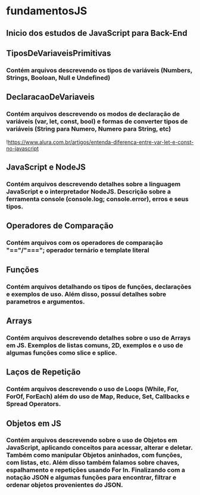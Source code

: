 # fundamentosJS

## Inicio dos estudos de JavaScript para Back-End

## TiposDeVariaveisPrimitivas

### Contém arquivos descrevendo os tipos de variáveis (Numbers, Strings, Booloan, Null e Undefined)

## DeclaracaoDeVariaveis

### Contém arquivos descrevendo os modos de declaração de variáveis (var, let, const, bool) e formas de converter tipos de variáveis (String para Numero, Numero para String, etc)

!https://www.alura.com.br/artigos/entenda-diferenca-entre-var-let-e-const-no-javascript

## JavaScript e NodeJS

### Contém arquivos descrevendo detalhes sobre a linguagem JavaScript e o interpretador NodeJS. Descrição sobre a ferramenta console (console.log; console.error), erros e seus tipos.

## Operadores de Comparação

### Contém arquivos com os operadores de comparação "=="/"==="; operador ternário e template literal

## Funções

### Contém arquivos detalhando os tipos de funções, declarações e exemplos de uso. Além disso, possuí detalhes sobre parametros e argumentos.

## Arrays

### Contém arquivos descrevendo detalhes sobre o uso de Arrays em JS. Exemplos de listas comuns, 2D, exemplos e o uso de algumas funções como slice e splice.

## Laços de Repetição

### Contém arquivos descrevendo o uso de Loops (While, For, ForOf, ForEach) além do uso de Map, Reduce, Set, Callbacks e Spread Operators.

## Objetos em JS

### Contém arquivos descrevendo sobre o uso de Objetos em JavaScript, aplicando conceitos para acessar, alterar e deletar. Também como manipular Objetos aninhados, com funções, com listas, etc. Além disso também falamos sobre chaves, espalhamento e repetições usando For In. Finalizando com a notação JSON e algumas funções para encontrar, filtrar e ordenar objetos provenientes do JSON.
